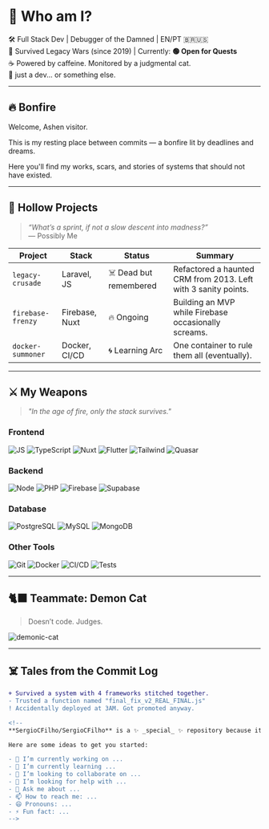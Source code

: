 # 🧐 Who am I?

🛠️ Full Stack Dev | Debugger of the Damned | EN/PT 🇧🇷🇺🇸  
📍 Survived Legacy Wars (since 2019) | Currently: **🟢 Open for Quests**  
☕ Powered by caffeine. Monitored by a judgmental cat.  
👾 just a dev... or something else.

---

## 🔥 Bonfire

Welcome, Ashen visitor.

This is my resting place between commits — a bonfire lit by deadlines and dreams.

Here you'll find my works, scars, and stories of systems that should not have existed.

---

## 🧱 Hollow Projects

> _“What’s a sprint, if not a slow descent into madness?”_  
> — Possibly Me

| Project | Stack | Status | Summary |
|--------|-------|--------|---------|
| `legacy-crusade` | Laravel, JS | ☠️ Dead but remembered | Refactored a haunted CRM from 2013. Left with 3 sanity points. |
| `firebase-frenzy` | Firebase, Nuxt | 🔥 Ongoing | Building an MVP while Firebase occasionally screams. |
| `docker-summoner` | Docker, CI/CD | 🌀 Learning Arc | One container to rule them all (eventually). |

<!-- Adicione os projetos reais depois com badges ou links -->

---

## ⚔️ My Weapons

> _"In the age of fire, only the stack survives."_

### Frontend
![JS](https://img.shields.io/badge/JavaScript-F7DF1E?style=flat&logo=javascript&logoColor=black)
![TypeScript](https://img.shields.io/badge/TypeScript-3178C6?style=flat&logo=typescript&logoColor=white)
![Nuxt](https://img.shields.io/badge/Nuxt-00DC82?style=flat&logo=nuxtdotjs)
![Flutter](https://img.shields.io/badge/Flutter-02569B?style=flat&logo=flutter&logoColor=white)
![Tailwind](https://img.shields.io/badge/Tailwind-38B2AC?style=flat&logo=tailwindcss)
![Quasar](https://img.shields.io/badge/Quasar-027BE3?style=flat&logo=quasar)
<!-- Adicione os que for estudar com 'soon' style -->

### Backend
![Node](https://img.shields.io/badge/Node.js-339933?style=flat&logo=nodedotjs)
![PHP](https://img.shields.io/badge/PHP-777BB4?style=flat&logo=php)
![Firebase](https://img.shields.io/badge/Firebase-FFCA28?style=flat&logo=firebase)
![Supabase](https://img.shields.io/badge/Supabase-3ECF8E?style=flat&logo=supabase)

### Database
![PostgreSQL](https://img.shields.io/badge/PostgreSQL-4169E1?style=flat&logo=postgresql)
![MySQL](https://img.shields.io/badge/MySQL-4479A1?style=flat&logo=mysql)
![MongoDB](https://img.shields.io/badge/MongoDB-47A248?style=flat&logo=mongodb)

### Other Tools
![Git](https://img.shields.io/badge/Git-F05032?style=flat&logo=git)
![Docker](https://img.shields.io/badge/Docker-2496ED?style=flat&logo=docker)
![CI/CD](https://img.shields.io/badge/CI/CD-Learning-informational)
![Tests](https://img.shields.io/badge/Testing-Surviving-informational)

---

## 🐈‍⬛ Teammate: Demon Cat

> Doesn’t code. Judges.

![demonic-cat](./images/demon_cat.jpg)  

---

## ☠️ Tales from the Commit Log

```diff
+ Survived a system with 4 frameworks stitched together.
- Trusted a function named "final_fix_v2_REAL_FINAL.js"
! Accidentally deployed at 3AM. Got promoted anyway.

<!--
**SergioCFilho/SergioCFilho** is a ✨ _special_ ✨ repository because its `README.md` (this file) appears on your GitHub profile.

Here are some ideas to get you started:

- 🔭 I’m currently working on ...
- 🌱 I’m currently learning ...
- 👯 I’m looking to collaborate on ...
- 🤔 I’m looking for help with ...
- 💬 Ask me about ...
- 📫 How to reach me: ...
- 😄 Pronouns: ...
- ⚡ Fun fact: ...
-->
